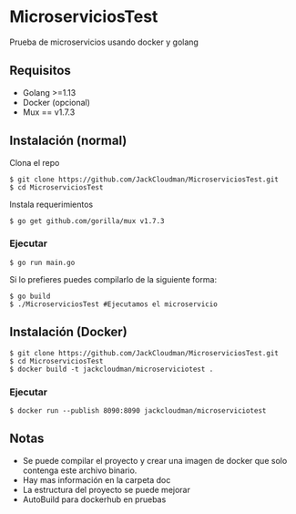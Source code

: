 # MicroserviciosTest
Prueba de microservicios usando docker y golang
## Requisitos
- Golang >=1.13
- Docker (opcional)
- Mux == v1.7.3
## Instalación (normal)
Clona el repo

    $ git clone https://github.com/JackCloudman/MicroserviciosTest.git
    $ cd MicroserviciosTest
Instala requerimientos

    $ go get github.com/gorilla/mux v1.7.3
### Ejecutar

    $ go run main.go
  Si lo prefieres puedes compilarlo de la siguiente forma:


    $ go build
    $ ./MicroserviciosTest #Ejecutamos el microservicio
## Instalación (Docker)
    $ git clone https://github.com/JackCloudman/MicroserviciosTest.git
    $ cd MicroserviciosTest
    $ docker build -t jackcloudman/microserviciotest .
### Ejecutar
    $ docker run --publish 8090:8090 jackcloudman/microserviciotest
## Notas
- Se puede compilar el proyecto y crear una imagen de docker que solo contenga este archivo binario.
- Hay mas información en la carpeta doc
- La estructura del proyecto se puede mejorar
- AutoBuild para dockerhub en pruebas
